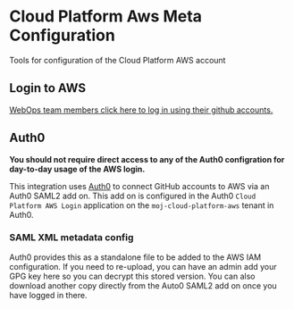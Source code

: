 # Cloud Platform Aws Meta Configuration
Tools for configuration of the Cloud Platform AWS account

## Login to AWS

[WebOps team members click here to log in using their github
accounts.](https://moj-cloud-platform-aws.eu.auth0.com/samlp/kFdXX6zOFH94lH17Cots9Nop0j8UfdBn)

## Auth0

**You should not require direct access to any of the Auth0 configration
for day-to-day usage of the AWS login.**

This integration uses [Auth0](https://auth0.com/) to connect GitHub
accounts to AWS via an Auth0 SAML2 add on. This add on is configured in
the Auth0 `Cloud Platform AWS Login` application on the
`moj-cloud-platform-aws` tenant in Auth0.

### SAML XML metadata config

Auth0 provides this as a standalone file to be added to the AWS IAM
configuration. If you need to re-upload, you can have an admin add your
GPG key here so you can decrypt this stored version.  You can also
download another copy directly from the Auto0 SAML2 add on once you have
logged in there.
